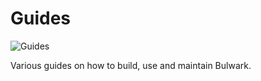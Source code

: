 # Guides

![Guides](../assets/images/guides_animated.svg "Guides")

Various guides on how to build, use and maintain Bulwark.
